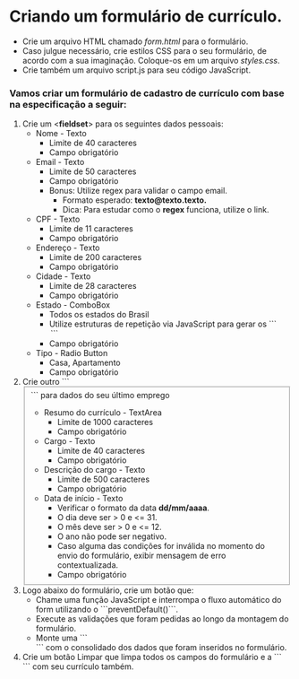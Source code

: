 <h1>Criando um formulário de currículo.</h1>
<ul>
  <li>Crie um arquivo HTML chamado <i>form.html</i> para o formulário.</li>
  <li>Caso julgue necessário, crie estilos CSS para o seu formulário, de acordo com a sua imaginação. Coloque-os em um arquivo <i>styles.css</i>.</li>
  <li>Crie também um arquivo script.js para seu código JavaScript.</li>
</ul>
<h3>Vamos criar um formulário de cadastro de currículo com base na especificação a seguir:</h3>
<ol>
  <li>Crie um <<b>fieldset</b>> para os seguintes dados pessoais:
    <ul>
      <li>Nome - Texto
        <ul>
          <li>Limite de 40 caracteres</li>
          <li>Campo obrigatório</li>
        </ul>
      </li>
      <li>Email - Texto
        <ul>
          <li>Limite de 50 caracteres</li>
          <li>Campo obrigatório</li>
          <li>Bonus: Utilize regex para validar o campo email.
            <ul>
              <li> Formato esperado: <b>texto@texto.texto.</b></li>
              <li> Dica: Para estudar como o <b>regex</b> funciona, utilize o link.</li>
            </ul>
          </li>
        </ul>
      </li>
      <li>CPF - Texto
        <ul>
          <li>Limite de 11 caracteres</li>
          <li>Campo obrigatório</li>
        </ul>
      </li>
      <li>Endereço - Texto
        <ul>
          <li>Limite de 200 caracteres</li>
          <li>Campo obrigatório</li>
        </ul>
      </li>
      <li>Cidade - Texto
        <ul>
          <li>Limite de 28 caracteres</li>
          <li>Campo obrigatório</li>
        </ul>
      </li>
      <li>Estado - ComboBox
        <ul>
          <li>Todos os estados do Brasil</li>
          <li>Utilize estruturas de repetição via JavaScript para gerar os ```<option>```</li>
          <li>Campo obrigatório</li>
        </ul>
      </li>
      <li>Tipo - Radio Button
        <ul>
          <li>Casa, Apartamento</li>
          <li>Campo obrigatório</li>
        </ul>
      </li>
    </ul>
  </li>
  <li>Crie outro ```<fieldset>``` para dados do seu último emprego
    <ul>
      <li>Resumo do currículo - TextArea
        <ul>
          <li>Limite de 1000 caracteres</li>
          <li>Campo obrigatório</li>
        </ul>
      </li>
      <li>Cargo - Texto
        <ul>
          <li>Limite de 40 caracteres</li>
          <li>Campo obrigatório</li>
        </ul>
      </li>
      <li>Descrição do cargo - Texto
        <ul>
          <li>Limite de 500 caracteres</li>
          <li>Campo obrigatório</li>
        </ul>
      </li>
      <li>Data de início - Texto
        <ul>
          <li>Verificar o formato da data <b>dd/mm/aaaa</b>.</li>
          <li>O dia deve ser > 0 e <= 31.</li>
          <li>O mês deve ser > 0 e <= 12.</li>
          <li>O ano não pode ser negativo.</li>
          <li>Caso alguma das condições for inválida no momento do envio do formulário, exibir mensagem de erro contextualizada.</li>
          <li>Campo obrigatório</li>
        </ul>
      </li>
    </ul>
  </li>
  <li>Logo abaixo do formulário, crie um botão que:
    <ul>
      <li>Chame uma função JavaScript e interrompa o fluxo automático do form utilizando o ```preventDefault()```.</li>
      <li>Execute as validações que foram pedidas ao longo da montagem do formulário.</li>
      <li>Monte uma ```<div>``` com o consolidado dos dados que foram inseridos no formulário.</li>
    </ul>
  </li>
  <li>Crie um botão Limpar que limpa todos os campos do formulário e a ```<div>``` com seu currículo também.</li>
</ol>
